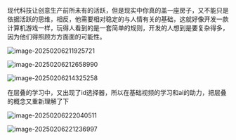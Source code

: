 现代科技让创意生产前所未有的活跃，但是现实中你真的盖一座房子，又不能只是依据活跃的思维，相反，他需要相对稳定的与人情有关的基础，这就好像开发一款计算机游戏一样，玩得人看到的是一套简单的规则，开发的人想到是要复杂得多，因为他们得照顾方方面面的可能性。

![image-20250206211925721](C:\Users\10263\AppData\Roaming\Typora\typora-user-images\image-20250206211925721.png)

![image-20250206212658990](C:\Users\10263\AppData\Roaming\Typora\typora-user-images\image-20250206212658990.png)

![image-20250206214325258](C:\Users\10263\AppData\Roaming\Typora\typora-user-images\image-20250206214325258.png)

在层叠的学习中，又出现了id选择器，所以在基础视频的学习和ai的助力，把层叠的概念又重新理解了下

![image-20250206222040511](C:\Users\10263\AppData\Roaming\Typora\typora-user-images\image-20250206222040511.png)

 ![image-20250206221236997](C:\Users\10263\AppData\Roaming\Typora\typora-user-images\image-20250206221236997.png)